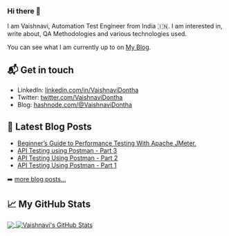 

<!--
**VaishnaviDontha/VaishnaviDontha** is a ✨ _special_ ✨ repository because its `README.md` (this file) appears on your GitHub profile.

Here are some ideas to get you started:

- 🔭 I’m currently working on ...
- 🌱 I’m currently learning ...
- 👯 I’m looking to collaborate on ...
- 🤔 I’m looking for help with ...
- 💬 Ask me about ...
- 📫 How to reach me: ...
- 😄 Pronouns: ...
- ⚡ Fun fact: ...
![GitHub Views](https://komarev.com/ghpvc/?username=VaishnaviDontha&color=lightgrey)

[![blogger](https://img.shields.io/badge/Blogger-Follow%20Me-FAC151.svg?logo=hashnode&logoWidth=20)][1]
-->





### Hi there 👋

I am Vaishnavi, Automation Test Engineer from India 🇮🇳. 
I am interested in, write about, QA Methodologies and various technologies used.

You can see what I am currently up to on [My Blog][1].

## 📬 Get in touch

- LinkedIn: [linkedin.com/in/VaishnaviDontha][2]
- Twitter: [twitter.com/VaishnaviDontha][3]
- Blog: [hashnode.com/@VaishnaviDontha][7]


## 📕 Latest Blog Posts

<!-- BLOG-POST-LIST:START -->
- [Beginner’s Guide to Performance Testing With Apache JMeter.](https://vaishnavidontha.hashnode.dev/beginners-guide-to-performance-testing-with-apache-jmeter-basic-tutorial)
- [API Testing using Postman - Part 3](https://vaishnavidontha.hashnode.dev/api-testing-using-postman-part-3)
- [API Testing Using Postman - Part 2](https://vaishnavidontha.hashnode.dev/api-testing-using-postman-part-2)
- [API Testing Using Postman - Part 1](https://vaishnavidontha.hashnode.dev/api-testing-using-postman-part-1)
<!-- BLOG-POST-LIST:END -->

➡️ [more blog posts...](https://vaishnavidontha.hashnode.dev/)


<!--## :zap: Recent Activity-->

<!--START_SECTION:activity-->
<!--
1. 🗣 Commented on [#16879](https://github.com/cypress-io/cypress/issues/16879) in [cypress-io/cypress](https://github.com/cypress-io/cypress)
2. ❗️ Opened issue [#51](https://github.com/natterstefan/nextjs-template/issues/51) in [natterstefan/nextjs-template](https://github.com/natterstefan/nextjs-template)
3. ❗️ Opened issue [#50](https://github.com/natterstefan/nextjs-template/issues/50) in [natterstefan/nextjs-template](https://github.com/natterstefan/nextjs-template)
4. 🗣 Commented on [#16879](https://github.com/cypress-io/cypress/issues/16879) in [cypress-io/cypress](https://github.com/cypress-io/cypress)
5. ❗️ Opened issue [#49](https://github.com/natterstefan/nextjs-template/issues/49) in [natterstefan/nextjs-template](https://github.com/natterstefan/nextjs-template)
-->
<!--END_SECTION:activity-->


## &#x1f4c8; My GitHub Stats

<a href="https://github.com/VaishnaviDontha">
  <img align="center" src="https://github-readme-stats.vercel.app/api/top-langs/?username=VaishnaviDontha&hide=java,html&title_color=000000&text_color=000000" />
</a>

<a href="https://github.com/VaishnaviDontha">
  <img align="center" src="https://github-readme-stats.vercel.app/api?username=VaishnaviDontha&show_icons=true&line_height=27&count_private=true&title_color=000000&text_color=000000&icon_color=FAC051" alt="Vaishnavi's GitHub Stats" />
</a>

[1]: https://vaishnavidontha.hashnode.dev/
[2]: https://www.linkedin.com/in/vaishnavi-dontha-022475107/
[3]: https://twitter.com/Vaishnavidontha
[6]: https://medium.com/@natterstefan
[7]: https://vaishnavidontha.hashnode.dev/



